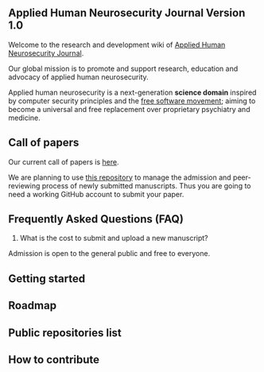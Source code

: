 ## Applied Human Neurosecurity Journal Version 1.0 

Welcome to the research and development wiki of [Applied Human Neurosecurity Journal](https://open-neurosecurity.org).

Our global mission is to promote and support research, education and advocacy of applied human neurosecurity.  

Applied human neurosecurity is a next-generation **science domain** inspired by computer security principles and the [free software movement](https://www.gnu.org); aiming to become a universal and free replacement over proprietary psychiatry and medicine. 



## Call of papers 

Our current call of papers is [here](https://open-neurosecurity.org/editorial/la-neurosecurite-libre-et-ouverte-pour-tous/).

We are planning to use [this repository](https://github.com/AHNJournal/ahnjournal-preprints) to manage the admission and peer-reviewing process of newly submitted manuscripts. Thus you are going to need a working GitHub account to submit your paper.  

## Frequently Asked Questions (FAQ)

1. What is the cost to submit and upload a new manuscript? 
   
Admission is open to the general public and free to everyone. 

## Getting started 

## Roadmap 

## Public repositories list

## How to contribute 

<!--

**Here are some ideas to get you started:**

🙋‍♀️ A short introduction - what is your organization all about?
🌈 Contribution guidelines - how can the community get involved?
👩‍💻 Useful resources - where can the community find your docs? Is there anything else the community should know?
🍿 Fun facts - what does your team eat for breakfast?
🧙 Remember, you can do mighty things with the power of [Markdown](https://docs.github.com/github/writing-on-github/getting-started-with-writing-and-formatting-on-github/basic-writing-and-formatting-syntax)
-->

